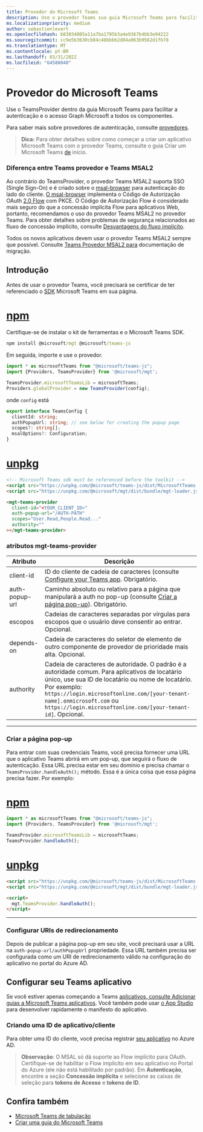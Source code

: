 ```yaml
---
title: Provedor do Microsoft Teams
description: Use o provedor Teams sua guia Microsoft Teams para facilitar a autenticação e o acesso Graph Microsoft a todos os componentes.
ms.localizationpriority: medium
author: sebastienlevert
ms.openlocfilehash: b83034005a11a7ba1795b3a4e9367b4bb3e94222
ms.sourcegitcommit: cc9e5b3630cb84c48bbbb2d84a963b9562d1fb78
ms.translationtype: MT
ms.contentlocale: pt-BR
ms.lasthandoff: 03/31/2022
ms.locfileid: "64588040"
---
```

# <a name="microsoft-teams-provider"></a>Provedor do Microsoft Teams

Use o TeamsProvider dentro da guia Microsoft Teams para facilitar a autenticação e o acesso Graph Microsoft a todos os componentes.

Para saber mais sobre provedores de autenticação, consulte [provedores](./providers.md).

>**Dica:** Para obter detalhes sobre como começar a criar um aplicativo Microsoft Teams com o provedor Teams, consulte o guia Criar um Microsoft Teams [de](../get-started/build-a-microsoft-teams-tab.md) início.

### <a name="difference-between-teams-provider-and-teams-msal2-provider"></a>Diferença entre Teams provedor e Teams MSAL2
Ao contrário do TeamsProvider, o provedor Teams MSAL2 suporta SSO (Single Sign-On) e é criado sobre o [msal-browser](https://github.com/AzureAD/microsoft-authentication-library-for-js/tree/dev/lib/msal-browser) para autenticação do lado do cliente. [O msal-browser](https://github.com/AzureAD/microsoft-authentication-library-for-js/tree/dev/lib/msal-browser) implementa o Código de Autorização OAuth [2.0 Flow](/azure/active-directory/develop/v2-oauth2-auth-code-flow) com PKCE. O Código de Autorização Flow é considerado mais seguro do que a concessão implícita Flow para aplicativos Web, portanto, recomendamos o uso do provedor Teams MSAL2 no provedor Teams. Para obter detalhes sobre problemas de segurança relacionados ao fluxo de concessão implícito, consulte [Desvantagens do fluxo implícito](https://tools.ietf.org/html/draft-ietf-oauth-browser-based-apps-04#section-9.8.6).

Todos os novos aplicativos devem usar o provedor Teams MSAL2 sempre que possível. Consulte [Teams Provedor MSAL2 para](./teams-msal2.md) documentação de migração.

## <a name="get-started"></a>Introdução

Antes de usar o provedor Teams, você precisará se certificar de ter referenciado o [SDK](/javascript/api/overview/msteams-client?view=msteams-client-js-latest&preserve-view=true#using-the-sdk) Microsoft Teams em sua página.

# <a name="npm"></a>[npm](#tab/ts)

Certifique-se de instalar o kit de ferramentas e o Microsoft Teams SDK.

```cmd
npm install @microsoft/mgt @microsoft/teams-js
```

Em seguida, importe e use o provedor.

```ts
import * as microsoftTeams from "@microsoft/teams-js";
import {Providers, TeamsProvider} from '@microsoft/mgt';

TeamsProvider.microsoftTeamsLib = microsoftTeams;
Providers.globalProvider = new TeamsProvider(config);
```

onde `config` está

```ts
export interface TeamsConfig {
  clientId: string;
  authPopupUrl: string; // see below for creating the popup page
  scopes?: string[];
  msalOptions?: Configuration;
}
```

# <a name="unpkg"></a>[unpkg](#tab/html)

```html
<!-- Microsoft Teams sdk must be referenced before the toolkit -->
<script src="https://unpkg.com/@microsoft/teams-js/dist/MicrosoftTeams.min.js" crossorigin="anonymous"></script>
<script src="https://unpkg.com/@microsoft/mgt/dist/bundle/mgt-loader.js"></script>

<mgt-teams-provider
  client-id="<YOUR_CLIENT_ID>"
  auth-popup-url="/AUTH-PATH"
  scopes="User.Read,People.Read..."
  authority=""
></mgt-teams-provider>
```

### <a name="mgt-teams-provider-attributes"></a>atributos mgt-teams-provider
| Atributo | Descrição |
| --- | --- |
| client-id   | ID do cliente de cadeia de caracteres (consulte [Configure your Teams app](#configure-your-teams-app). Obrigatório. |
| auth-popup-url  | Caminho absoluto ou relativo para a página que manipulará a auth no pop-up (consulte [Criar a página pop-up](#create-the-popup-page)). Obrigatório. |
| escopos  | Cadeias de caracteres separadas por vírgulas para escopos que o usuário deve consentir ao entrar. Opcional. |
| depends-on | Cadeia de caracteres do seletor de elemento de outro componente de provedor de prioridade mais alta. Opcional. |
| authority    | Cadeia de caracteres de autoridade. O padrão é a autoridade comum. Para aplicativos de locatário único, use sua ID de locatário ou nome de locatário. Por exemplo: `https://login.microsoftonline.com/[your-tenant-name].onmicrosoft.com` ou `https://login.microsoftonline.com/[your-tenant-id]`. Opcional. |

---

### <a name="create-the-popup-page"></a>Criar a página pop-up

Para entrar com suas credenciais Teams, você precisa fornecer uma URL que o aplicativo Teams abrirá em um pop-up, que seguirá o fluxo de autenticação. Essa URL precisa estar em seu domínio e precisa chamar o `TeamsProvider.handleAuth();` método. Essa é a única coisa que essa página precisa fazer. Por exemplo:

# <a name="npm"></a>[npm](#tab/ts)

```ts
import * as microsoftTeams from "@microsoft/teams-js";
import {Providers, TeamsProvider} from '@microsoft/mgt';

TeamsProvider.microsoftTeamsLib = microsoftTeams;
TeamsProvider.handleAuth();
```

# <a name="unpkg"></a>[unpkg](#tab/html)

```html
<script src="https://unpkg.com/@microsoft/teams-js/dist/MicrosoftTeams.min.js" crossorigin="anonymous"></script>
<script src="https://unpkg.com/@microsoft/mgt/dist/bundle/mgt-loader.js"></script>

<script>
  mgt.TeamsProvider.handleAuth();
</script>
```
---

### <a name="configure-redirect-uris"></a>Configurar URIs de redirecionamento

Depois de publicar a página pop-up em seu site, você precisará usar a URL na `auth-popup-url/authPopupUrl` propriedade. Essa URL também precisa ser configurada como um URI de redirecionamento válido na configuração do aplicativo no portal do Azure AD.

## <a name="configure-your-teams-app"></a>Configurar seu Teams aplicativo

Se você estiver apenas começando a Teams [aplicativos, consulte Adicionar guias a Microsoft Teams aplicativos](/microsoftteams/platform/concepts/tabs/tabs-overview). Você também pode usar [o App Studio](/microsoftteams/platform/get-started/get-started-app-studio) para desenvolver rapidamente o manifesto do aplicativo.
### <a name="creating-an-appclient-id"></a>Criando uma ID de aplicativo/cliente
Para obter uma ID do cliente, você precisa registrar [seu aplicativo](../get-started/add-aad-app-registration.md) no Azure AD. 
>**Observação**: O MSAL só dá suporte ao Flow implícito para OAuth. Certifique-se de habilitar o Flow implícito em seu aplicativo no Portal do Azure (ele não está habilitado por padrão). Em **Autenticação**, encontre a seção **Concessão implícita** e selecione as caixas de seleção para **tokens de Acesso** e **tokens de ID**. 

## <a name="see-also"></a>Confira também
* [Microsoft Teams de tabulação](https://github.com/microsoftgraph/microsoft-graph-toolkit/tree/master/samples/teams-tab)
* [Criar uma guia do Microsoft Teams](../get-started/build-a-microsoft-teams-tab.md)
